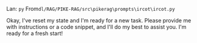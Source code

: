 Lan: `py` From`dl/RAG/PIKE-RAG/src\pikerag\prompts\ircot\ircot.py`

Okay, I've reset my state and I'm ready for a new task. Please provide me with instructions or a code snippet, and I'll do my best to assist you. I'm ready for a fresh start!
